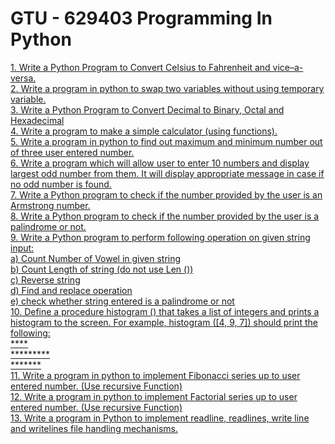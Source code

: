 # GTU - 629403 Programming In Python
<a href="https://github.com/prakashgkhaire/GTU-629403ProgrammingInPython/blob/main/CelsiustoFahrenheit.py">1. Write a Python Program to Convert Celsius to Fahrenheit and vice–a-versa.</a><br>
<a href="https://github.com/prakashgkhaire/GTU-629403ProgrammingInPython/blob/main/SwapTwoVariables.py">2. Write a program in python to swap two variables without using temporary variable.</a><br>
<a href="https://github.com/prakashgkhaire/GTU-629403ProgrammingInPython/blob/main/ConvertDecBinOctHex.py">3. Write a Python Program to Convert Decimal to Binary, Octal and Hexadecimal</a><br>
<a href="">4. Write a program to make a simple calculator (using functions).</a><br>
<a href="">5. Write a program in python to find out maximum and minimum number out of three 
user entered number.</a><br>
<a href="">6. Write a program which will allow user to enter 10 numbers and display largest odd 
number from them. It will display appropriate message in case if no odd number is 
found.</a><br>
<a href="">7. Write a Python program to check if the number provided by the user is an Armstrong 
number.</a><br>
<a href="">8. Write a Python program to check if the number provided by the user is a palindrome or 
not.</a><br>
<a href="">9. Write a Python program to perform following operation on given string input:<br>
<t>a) Count Number of Vowel in given string<br>
b) Count Length of string (do not use Len ())<br>
c) Reverse string<br>
d) Find and replace operation<br>
e) check whether string entered is a palindrome or not</a><br>
<a href="">10. Define a procedure histogram () that takes a list of integers and prints a histogram to the 
screen. For example, histogram ([4, 9, 7]) should print the following:<br>
****<br>
*********<br>
*******</a><br>
<a href="">11. Write a program in python to implement Fibonacci series up to user entered number. 
(Use recursive Function)</a><br>
<a href="">12. Write a program in python to implement Factorial series up to user entered number. 
(Use recursive Function)</a><br>
<a href="">13. Write a program in Python to implement readline, readlines, write line and writelines 
file handling mechanisms.</a><br>
